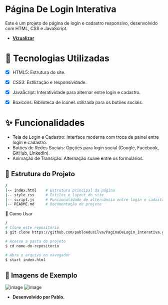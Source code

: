 # Página De Login Interativa

Este é um projeto de página de login e cadastro responsivo, desenvolvido com HTML, CSS e JavaScript.
* **[Vizualizar](https://pabloedusilva.github.io/PaginaDeLogin_Interativa/)**

# 🚀 Tecnologias Utilizadas

- [x] HTML5: Estrutura do site.

- [x] CSS3: Estilização e responsividade.

- [x] JavaScript: Interatividade para alternar entre login e cadastro.

- [x] Boxicons: Biblioteca de ícones utilizada para os botões sociais.

# ✨ Funcionalidades

- Tela de Login e Cadastro: Interface moderna com troca de painel entre login e cadastro.
- Botões de Redes Sociais: Opções para login social (Google, Facebook, GitHub, LinkedIn).
- Animação de Transição: Alternação suave entre os formulários.

## 📂 Estrutura do Projeto

```bash
/
|-- index.html    # Estrutura principal da página
|-- style.css     # Estilos e layout do site
|-- script.js     # Funcionalidade de alternância entre login e cadastro
|-- README.md     # Documentação do projeto
```

📌 Como Usar

```bash
/
# Clone este repositório
$ git clone https://github.com/pabloedusilva/PaginaDeLogin_Interativa.git

# Acesse a pasta do projeto
$ cd nome-do-repositorio

# Abra o arquivo no navegador
$ start index.html
```

## 📸 Imagens de Exemplo
![image](https://github.com/user-attachments/assets/df2c6722-39da-4330-a0b1-2ddd29f4c622)
![image](https://github.com/user-attachments/assets/a2e38a29-9ef2-46b9-963c-c73ee33150bb)



* **Desenvolvido por Pablo.**
